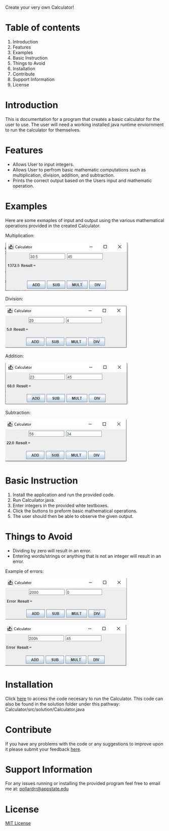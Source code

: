 Create your very own Calculator!

# Table of contents

1. Introduction
2. Features
3. Examples
4. Basic Instruction
5. Things to Avoid
6. Installation
7. Contribute
8. Support Information
9. License

# Introduction

This is documentation for a program that creates a basic calculator for the user to use. 
The user will need a working installed java runtime enviornment to run the calculator for themselves. 

# Features

* Allows User to input integers.
* Allows User to perfrom basic mathematic computations such as multiplication, division, addition, and subtraction.
* Prints the correct output based on the Users input and mathematic operation. 

# Examples

Here are some exmaples of input and output using the various mathematical operations provided in the created Calculator.

Multiplication:

![alt text](https://github.com/ReecePollard55/Images/blob/main/Calculator.JPG)

Division:

![alt text](https://github.com/ReecePollard55/Images/blob/main/division.JPG)

Addition:

![alt text](https://github.com/ReecePollard55/Images/blob/main/Addition.JPG)

Subtraction:

![alt text](https://github.com/ReecePollard55/Images/blob/main/Subtraction.JPG)

# Basic Instruction

1. Install the application and run the provided code.
2. Run Calcuilator.java.
3. Enter integers in the provided whte textboxes.
4. Click the buttons to preform basic mathematical operations. 
5. The user should then be able to observe the given output.

# Things to Avoid 

* Dividing by zero will result in an error.
* Entering words/strings or anything that is not an integer will result in an error. 

Example of errors:

![alt text](https://github.com/ReecePollard55/Images/blob/main/div%20by%200.JPG)

![alt text](https://github.com/ReecePollard55/Images/blob/main/string.JPG)



# Installation

Click [here](https://github.com/ReecePollard55/Calculator/blob/gh-pages/src/solution/Calculator.java) to access the code necesary to run the Calculator.
This code can also be found in the solution folder under this pathway: Calculator/src/solution/Calculator.java

# Contribute

If you have any problems with the code or any suggestions to improve upon it please submit your feedback [here](https://github.com/ReecePollard55/Calculator/issues).

# Support Information

For any issues running or installing the provided program feel free to email me at: pollardrr@appstate.edu

# License 
[MIT License](https://github.com/ReecePollard55/Calculator/blob/gh-pages/MIT%20License)




